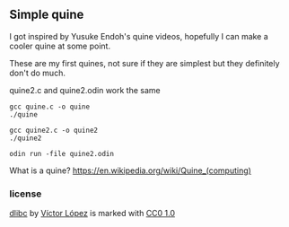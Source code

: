 ## Simple quine

I got inspired by Yusuke Endoh's quine videos, hopefully I can make a cooler quine at some point.

These are my first quines, not sure if they are simplest but they definitely don't do much.

quine2.c and quine2.odin work the same

```console
gcc quine.c -o quine
./quine
```

```console
gcc quine2.c -o quine2
./quine2
```

```console
odin run -file quine2.odin
```

What is a quine? https://en.wikipedia.org/wiki/Quine_(computing)

### license
[dlibc](https://github.com/victor-Lopez25/dlibc) by [Víctor López](https://github.com/victor-Lopez25) is marked with [CC0 1.0](https://creativecommons.org/publicdomain/zero/1.0)